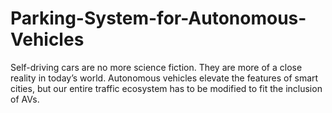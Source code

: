 # Parking-System-for-Autonomous-Vehicles
Self-driving cars are no more science fiction. They are more of a close reality in today’s world. Autonomous vehicles elevate the features of smart cities, but our entire traffic ecosystem has to be modified to fit the inclusion of AVs.
